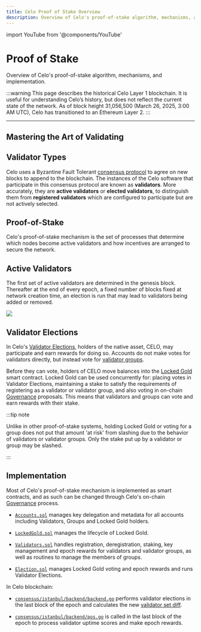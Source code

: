 ```yaml
---
title: Celo Proof of Stake Overview
description: Overview of Celo's proof-of-stake algorithm, mechanisms, and implementation.
---
```


import YouTube from '@components/YouTube'

# Proof of Stake

Overview of Celo's proof-of-stake algorithm, mechanisms, and implementation.

:::warning
This page describes the historical Celo Layer 1 blockchain. It is useful for understanding Celo’s history, but does not reflect the current state of the network. As of block height 31,056,500 (March 26, 2025, 3:00 AM UTC), Celo has transitioned to an Ethereum Layer 2.
:::

---

## Mastering the Art of Validating

<YouTube videoId="3UIudzzCb8o" />

## Validator Types

Celo uses a Byzantine Fault Tolerant [consensus protocol](/what-is-celo/about-celo-l1/protocol/consensus) to agree on new blocks to append to the blockchain. The instances of the Celo software that participate in this consensus protocol are known as **validators**. More accurately, they are **active validators** or **elected validators**, to distinguish them from **registered validators** which are configured to participate but are not actively selected.

## Proof-of-Stake

Celo's proof-of-stake mechanism is the set of processes that determine which nodes become active validators and how incentives are arranged to secure the network.

## Active Validators

The first set of active validators are determined in the genesis block. Thereafter at the end of every epoch, a fixed number of blocks fixed at network creation time, an election is run that may lead to validators being added or removed.

![](https://storage.googleapis.com/celo-website/docs/concepts.jpg)

## Validator Elections

In Celo's [Validator Elections](/what-is-celo/about-celo-l1/protocol/pos/validator-elections), holders of the native asset, CELO, may participate and earn rewards for doing so. Accounts do not make votes for validators directly, but instead vote for [validator groups](/what-is-celo/about-celo-l1/protocol/pos/validator-groups).

Before they can vote, holders of CELO move balances into the [Locked Gold](/what-is-celo/about-celo-l1/protocol/pos/locked-gold) smart contract. Locked Gold can be used concurrently for: placing votes in Validator Elections, maintaining a stake to satisfy the requirements of registering as a validator or validator group, and also voting in on-chain [Governance](/what-is-celo/using-celo/protocol/governance/overview/) proposals. This means that validators and groups can vote and earn rewards with their stake.

:::tip note

Unlike in other proof-of-stake systems, holding Locked Gold or voting for a group does not put that amount 'at risk' from slashing due to the behavior of validators or validator groups. Only the stake put up by a validator or group may be slashed.

:::

## Implementation

Most of Celo's proof-of-stake mechanism is implemented as smart contracts, and as such can be changed through Celo's on-chain [Governance](/what-is-celo/using-celo/protocol/governance/overview/) process.

- [`Accounts.sol`](https://github.com/celo-org/celo-monorepo/blob/master/packages/protocol/contracts/common/Accounts.sol) manages key delegation and metadata for all accounts including Validators, Groups and Locked Gold holders.

- [`LockedGold.sol`](https://github.com/celo-org/celo-monorepo/blob/master/packages/protocol/contracts/governance/LockedGold.sol) manages the lifecycle of Locked Gold.

- [`Validators.sol`](https://github.com/celo-org/celo-monorepo/blob/master/packages/protocol/contracts/governance/Validators.sol) handles registration, deregistration, staking, key management and epoch rewards for validators and validator groups, as well as routines to manage the members of groups.

- [`Election.sol`](https://github.com/celo-org/celo-monorepo/blob/master/packages/protocol/contracts/governance/Election.sol) manages Locked Gold voting and epoch rewards and runs Validator Elections.

In Celo blockchain:

- [`consensus/istanbul/backend/backend.go`](https://github.com/celo-org/celo-blockchain/blob/master/consensus/istanbul/backend/backend.go) performs validator elections in the last block of the epoch and calculates the new [validator set diff](/what-is-celo/about-celo-l1/protocol/consensus/validator-set-differences).

- [`consensus/istanbul/backend/pos.go`](https://github.com/celo-org/celo-blockchain/blob/master/consensus/istanbul/backend/pos.go) is called in the last block of the epoch to process validator uptime scores and make epoch rewards.
